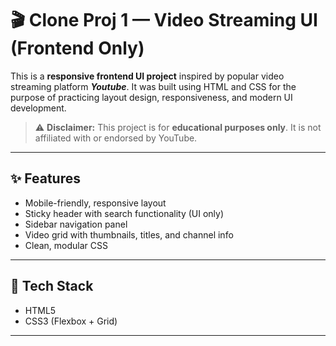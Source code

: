 # 🎬 Clone Proj 1 — Video Streaming UI (Frontend Only)

This is a **responsive frontend UI project** inspired by popular video streaming platform ***Youtube***. It was built using HTML and CSS for the purpose of practicing layout design, responsiveness, and modern UI development.

> ⚠️ **Disclaimer:** This project is for **educational purposes only**. It is not affiliated with or endorsed by YouTube.

---

## ✨ Features

- Mobile-friendly, responsive layout
- Sticky header with search functionality (UI only)
- Sidebar navigation panel
- Video grid with thumbnails, titles, and channel info
- Clean, modular CSS

---

## 🧱 Tech Stack

- HTML5
- CSS3 (Flexbox + Grid)

---
